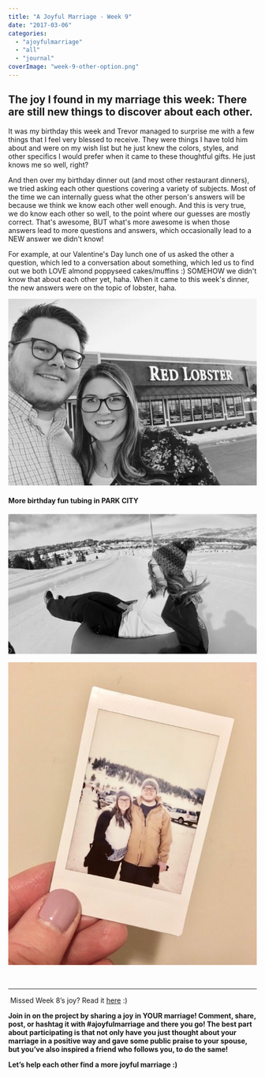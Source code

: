 ```yaml
---
title: "A Joyful Marriage - Week 9"
date: "2017-03-06"
categories: 
  - "ajoyfulmarriage"
  - "all"
  - "journal"
coverImage: "week-9-other-option.png"
---
```


## The joy I found in my marriage this week: There are still new things to discover about each other.

It was my birthday this week and Trevor managed to surprise me with a few things that I feel very blessed to receive. They were things I have told him about and were on my wish list but he just knew the colors, styles, and other specifics I would prefer when it came to these thoughtful gifts. He just knows me so well, right?

And then over my birthday dinner out (and most other restaurant dinners), we tried asking each other questions covering a variety of subjects. Most of the time we can internally guess what the other person's answers will be because we think we know each other well enough. And this is very true, we do know each other so well, to the point where our guesses are mostly correct. That's awesome, BUT what's more awesome is when those answers lead to more questions and answers, which occasionally lead to a NEW answer we didn't know!

For example, at our Valentine's Day lunch one of us asked the other a question, which led to a conversation about something, which led us to find out we both LOVE almond poppyseed cakes/muffins :) SOMEHOW we didn't know that about each other yet, haha. When it came to this week's dinner, the new answers were on the topic of lobster, haha.

![a joyful marriage, finding joy in marriage, finding joy, marriage advice, positive marriage, a positive marriage, positive marriage examples, marriage goals, relationship goals, newlywed goals, newlywed life, newlywed advice, newlywed help, lds newlyweds, lds marriage, lds marriage advice, marriage campaign](/images/IMG_1523.jpg)

#### More birthday fun tubing in PARK CITY

![a joyful marriage, finding joy in marriage, finding joy, marriage advice, positive marriage, a positive marriage, positive marriage examples, marriage goals, relationship goals, newlywed goals, newlywed life, newlywed advice, newlywed help, lds newlyweds, lds marriage, lds marriage advice, marriage campaign](/images/Screen-Shot-2017-03-05-at-8.21.37-PM.jpg)

![a joyful marriage, finding joy in marriage, finding joy, marriage advice, positive marriage, a positive marriage, positive marriage examples, marriage goals, relationship goals, newlywed goals, newlywed life, newlywed advice, newlywed help, lds newlyweds, lds marriage, lds marriage advice, marriage campaign](/images/IMG_2070-1.jpg)

 

* * *

 Missed Week 8’s joy? Read it [here](http://freshlymarried.com/ajoyfulmarriage-week-8/) :)

**Join in on the project by sharing a joy in YOUR marriage! Comment, share, post, or hashtag it with #ajoyfulmarriage and there you go! The best part about participating is that not only have you just thought about your marriage in a positive way and gave some public praise to your spouse, but you’ve also inspired a friend who follows you, to do the same!**

**Let’s help each other find a more joyful marriage :)**
